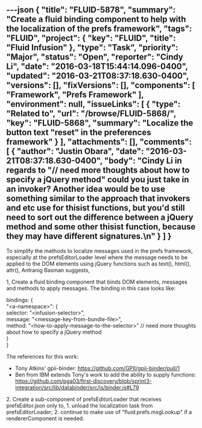 ---json
{
  "title": "FLUID-5878",
  "summary": "Create a fluid binding component to help with the localization of the prefs framework",
  "tags": "FLUID",
  "project": {
    "key": "FLUID",
    "title": "Fluid Infusion"
  },
  "type": "Task",
  "priority": "Major",
  "status": "Open",
  "reporter": "Cindy Li",
  "date": "2016-03-18T15:44:14.096-0400",
  "updated": "2016-03-21T08:37:18.630-0400",
  "versions": [],
  "fixVersions": [],
  "components": [
    "Framework",
    "Prefs Framework"
  ],
  "environment": null,
  "issueLinks": [
    {
      "type": "Related to",
      "url": "/browse/FLUID-5868/",
      "key": "FLUID-5868",
      "summary": "Localize the button text \"reset\" in the preferences framework"
    }
  ],
  "attachments": [],
  "comments": [
    {
      "author": "Justin Obara",
      "date": "2016-03-21T08:37:18.630-0400",
      "body": "Cindy Li in regards to \"// need more thoughts about how to specify a jQuery method\" could you just take in an invoker? Another idea would be to use something similar to the approach that invokers and etc use for thisist functions, but you'd still need to sort out the difference between a jQuery method and some other thisist function, because they may have different signatures.\n"
    }
  ]
}
---
To simplify the methods to localize messages used in the prefs framework, especially at the prefsEditorLoader level where the message needs to be applied to the DOM elements using jQuery functions such as text(), html(), attr(), Antranig Basman suggests,

1, Create a fluid binding component that binds DOM elements, messages and methods to apply messages. The binding in this case looks like:

bindings: {\
"\<a-namespace>": {\
selector: "\<infusion-selector>",\
message: "\<message-key-from-bundle-file>",\
method: "\<how-to-apply-message-to-the-selector>"  // need more thoughts about how to specify a jQuery method\
}\
}

The references for this work:

* Tony Atkins' gpii-binder: <https://github.com/GPII/gpii-binder/pull/1>
* Ben from IBM extends Tony's work to add the ability to supply functions: <https://github.com/pga03/first-discovery/blob/sprint3-integration/src/lib/databinder/src/js/binder.js#L79>

2\. Create a sub-component of prefsEditorLoader that receives prefsEditor.json only to, 1. unload the localization task from prefsEditorLoader; 2. continue to make use of "fluid.prefs.msgLookup" if a rendererComponent is needed.

        